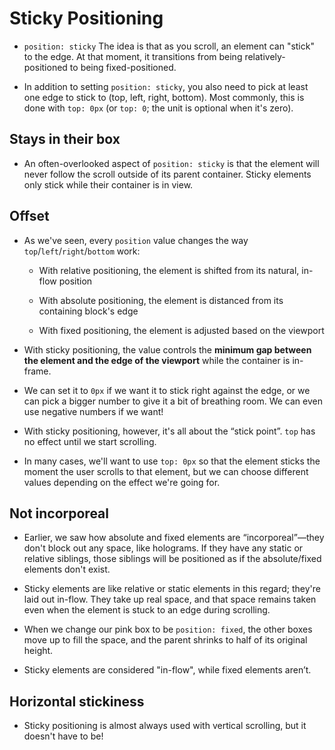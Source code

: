# Sticky Positioning

- `position: sticky`  The idea is that as you scroll, an element can "stick" to the edge. At that moment, it transitions from being relatively-positioned to being fixed-positioned.

- In addition to setting  `position: sticky`, you also need to pick at least one edge to stick to (top, left, right, bottom). Most commonly, this is done with  `top: 0px`  (or  `top: 0`; the unit is optional when it's zero).

## Stays in their box
- An often-overlooked aspect of  `position: sticky`  is that the element will never follow the scroll outside of its parent container. Sticky elements only stick while their container is in view.

## Offset

- As we've seen, every  `position`  value changes the way  `top`/`left`/`right`/`bottom`  work:

	-   With relative positioning, the element is shifted from its natural, in-flow position
    
	-   With absolute positioning, the element is distanced from its containing block's edge
    
	-   With fixed positioning, the element is adjusted based on the viewport
    

- With sticky positioning, the value controls the  **minimum gap between the element and the edge of the viewport**  while the container is in-frame.

- We can set it to `0px` if we want it to stick right against the edge, or we can pick a bigger number to give it a bit of breathing room. We can even use negative numbers if we want!

- With sticky positioning, however, it's all about the “stick point”. `top` has no effect until we start scrolling.

- In many cases, we'll want to use `top: 0px` so that the element sticks the moment the user scrolls to that element, but we can choose different values depending on the effect we're going for.

## Not incorporeal

- Earlier, we saw how absolute and fixed elements are “incorporeal”—they don't block out any space, like holograms. If they have any static or relative siblings, those siblings will be positioned as if the absolute/fixed elements don't exist.

- Sticky elements are like relative or static elements in this regard; they're laid out in-flow. They take up real space, and that space remains taken even when the element is stuck to an edge during scrolling.

- When we change our pink box to be  `position: fixed`, the other boxes move up to fill the space, and the parent shrinks to half of its original height.

- Sticky elements are considered "in-flow", while fixed elements aren’t.

## Horizontal stickiness

- Sticky positioning is almost always used with vertical scrolling, but it doesn't have to be!